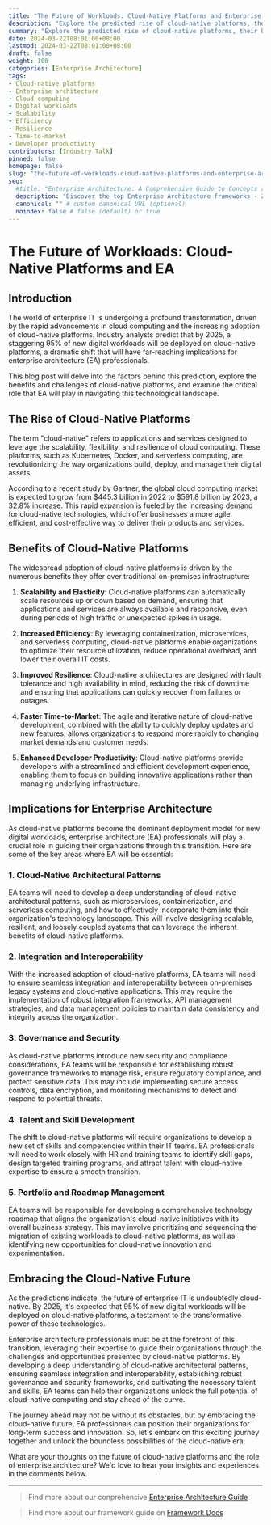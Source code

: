 ```yaml
---
title: "The Future of Workloads: Cloud-Native Platforms and Enterprise Architecture"
description: "Explore the predicted rise of cloud-native platforms, their benefits, and the critical role of enterprise architecture in navigating the shift to cloud-native computing by 2025."
summary: "Explore the predicted rise of cloud-native platforms, their benefits, and the critical role of enterprise architecture in navigating the shift to cloud-native computing by 2025."
date: 2024-03-22T08:01:00+08:00
lastmod: 2024-03-22T08:01:00+08:00
draft: false
weight: 100
categories: [Enterprise Architecture]
tags: 
- Cloud-native platforms
- Enterprise architecture
- Cloud computing
- Digital workloads
- Scalability
- Efficiency
- Resilience
- Time-to-market
- Developer productivity
contributors: [Industry Talk]
pinned: false
homepage: false
slug: "the-future-of-workloads-cloud-native-platforms-and-enterprise-architecture"
seo:
  #title: "Enterprise Architecture: A Comprehensive Guide to Concepts and Industry Practices" # custom title (optional)
  description: "Discover the top Enterprise Architecture frameworks - Zachman, TOGAF, FEAF, Gartner, and DoDAF. Learn their key features, strengths, and weaknesses to make an informed decision for your organization's EA needs." # custom description (recommended)
  canonical: "" # custom canonical URL (optional)
  noindex: false # false (default) or true
---
```



# The Future of Workloads: Cloud-Native Platforms and EA

## Introduction

The world of enterprise IT is undergoing a profound transformation, driven by the rapid advancements in cloud computing and the increasing adoption of cloud-native platforms. Industry analysts predict that by 2025, a staggering 95% of new digital workloads will be deployed on cloud-native platforms, a dramatic shift that will have far-reaching implications for enterprise architecture (EA) professionals.

This blog post will delve into the factors behind this prediction, explore the benefits and challenges of cloud-native platforms, and examine the critical role that EA will play in navigating this technological landscape.

## The Rise of Cloud-Native Platforms

The term "cloud-native" refers to applications and services designed to leverage the scalability, flexibility, and resilience of cloud computing. These platforms, such as Kubernetes, Docker, and serverless computing, are revolutionizing the way organizations build, deploy, and manage their digital assets.

According to a recent study by Gartner, the global cloud computing market is expected to grow from $445.3 billion in 2022 to $591.8 billion by 2023, a 32.8% increase. This rapid expansion is fueled by the increasing demand for cloud-native technologies, which offer businesses a more agile, efficient, and cost-effective way to deliver their products and services.

## Benefits of Cloud-Native Platforms

The widespread adoption of cloud-native platforms is driven by the numerous benefits they offer over traditional on-premises infrastructure:

1. **Scalability and Elasticity**: Cloud-native platforms can automatically scale resources up or down based on demand, ensuring that applications and services are always available and responsive, even during periods of high traffic or unexpected spikes in usage.

2. **Increased Efficiency**: By leveraging containerization, microservices, and serverless computing, cloud-native platforms enable organizations to optimize their resource utilization, reduce operational overhead, and lower their overall IT costs.

3. **Improved Resilience**: Cloud-native architectures are designed with fault tolerance and high availability in mind, reducing the risk of downtime and ensuring that applications can quickly recover from failures or outages.

4. **Faster Time-to-Market**: The agile and iterative nature of cloud-native development, combined with the ability to quickly deploy updates and new features, allows organizations to respond more rapidly to changing market demands and customer needs.

5. **Enhanced Developer Productivity**: Cloud-native platforms provide developers with a streamlined and efficient development experience, enabling them to focus on building innovative applications rather than managing underlying infrastructure.

## Implications for Enterprise Architecture

As cloud-native platforms become the dominant deployment model for new digital workloads, enterprise architecture (EA) professionals will play a crucial role in guiding their organizations through this transition. Here are some of the key areas where EA will be essential:

### 1. Cloud-Native Architectural Patterns
EA teams will need to develop a deep understanding of cloud-native architectural patterns, such as microservices, containerization, and serverless computing, and how to effectively incorporate them into their organization's technology landscape. This will involve designing scalable, resilient, and loosely coupled systems that can leverage the inherent benefits of cloud-native platforms.

### 2. Integration and Interoperability
With the increased adoption of cloud-native platforms, EA teams will need to ensure seamless integration and interoperability between on-premises legacy systems and cloud-native applications. This may require the implementation of robust integration frameworks, API management strategies, and data management policies to maintain data consistency and integrity across the organization.

### 3. Governance and Security
As cloud-native platforms introduce new security and compliance considerations, EA teams will be responsible for establishing robust governance frameworks to manage risk, ensure regulatory compliance, and protect sensitive data. This may include implementing secure access controls, data encryption, and monitoring mechanisms to detect and respond to potential threats.

### 4. Talent and Skill Development
The shift to cloud-native platforms will require organizations to develop a new set of skills and competencies within their IT teams. EA professionals will need to work closely with HR and training teams to identify skill gaps, design targeted training programs, and attract talent with cloud-native expertise to ensure a smooth transition.

### 5. Portfolio and Roadmap Management
EA teams will be responsible for developing a comprehensive technology roadmap that aligns the organization's cloud-native initiatives with its overall business strategy. This may involve prioritizing and sequencing the migration of existing workloads to cloud-native platforms, as well as identifying new opportunities for cloud-native innovation and experimentation.

## Embracing the Cloud-Native Future

As the predictions indicate, the future of enterprise IT is undoubtedly cloud-native. By 2025, it's expected that 95% of new digital workloads will be deployed on cloud-native platforms, a testament to the transformative power of these technologies.

Enterprise architecture professionals must be at the forefront of this transition, leveraging their expertise to guide their organizations through the challenges and opportunities presented by cloud-native platforms. By developing a deep understanding of cloud-native architectural patterns, ensuring seamless integration and interoperability, establishing robust governance and security frameworks, and cultivating the necessary talent and skills, EA teams can help their organizations unlock the full potential of cloud-native computing and stay ahead of the curve.

The journey ahead may not be without its obstacles, but by embracing the cloud-native future, EA professionals can position their organizations for long-term success and innovation. So, let's embark on this exciting journey together and unlock the boundless possibilities of the cloud-native era.

What are your thoughts on the future of cloud-native platforms and the role of enterprise architecture? We'd love to hear your insights and experiences in the comments below.


---

> Find more about our conprehensive [Enterprise Architecture Guide](/docs/ultimate-guides/chapter-1.1-introduction-of-enterprise-architecture/)

> Find more about our framework guide on [Framework Docs](/docs/frameworks/)
